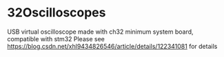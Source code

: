 # 32Oscilloscopes
USB virtual oscilloscope made with ch32 minimum system board, compatible with stm32
Please see https://blog.csdn.net/xhl9434826546/article/details/122341081 for details
